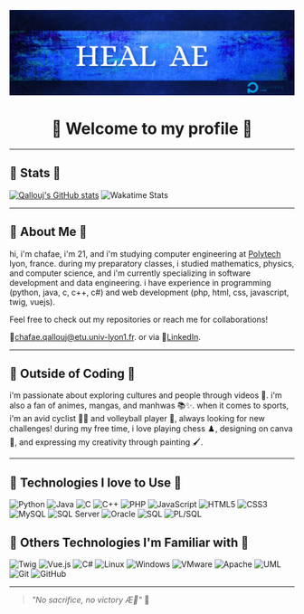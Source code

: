 ![](https://github.com/QALLOUJ/QALLOUJ/blob/main/Turquoise%20Elegant%20Minimalist%20Feedback%20Docs%20Banner.png)
<h1 align="center">🌸 Welcome to my profile 🌸</h1>

---

## 🌸 Stats 🌸

[![Qallouj's GitHub stats](https://github-readme-stats.vercel.app/api?username=QALLOUJ&show_icons=true&theme=tokyonight)](https://github.com/QALLOUJ)
![Wakatime Stats](https://wakatime.com/@QALLOUJ)


---

## 🌸 About Me 🌸

hi, i'm chafae, i'm 21, and i'm studying computer engineering at [Polytech](https://polytech.univ-lyon1.fr/) lyon, france. during my preparatory classes, i studied mathematics, physics, and computer science, and i'm currently specializing in software development and data engineering. i have experience in programming (python, java, c, c++, c#) and web development (php, html, css, javascript, twig, vuejs).

Feel free to check out my repositories or reach me for collaborations!

💌[chafae.qallouj@etu.univ-lyon1.fr](mailto:chafae.qallouj@etu.univ-lyon1.fr). 
or via 🔗[LinkedIn](https://www.linkedin.com/in/chafae-qallouj/).




---

## 🌸 Outside of Coding 🌸

i'm passionate about exploring cultures and people through videos 🎥.
i'm also a fan of animes, mangas, and manhwas 📚✨.
when it comes to sports, i'm an avid cyclist 🚴‍♀️ and volleyball player 🏐, always looking for new challenges!
during my free time, i love playing chess ♟️, designing on canva 🎨, and expressing my creativity through painting 🖌️.

---

## 🌸 Technologies I love to Use 🌸

![Python](https://img.shields.io/badge/Python-20232A?style=for-the-badge&logo=python&logoColor=3776AB)
![Java](https://img.shields.io/badge/Java-20232A?style=for-the-badge&logo=java&logoColor=007396)
![C](https://img.shields.io/badge/C-20232A?style=for-the-badge&logo=c&logoColor=A8B9CC)
![C++](https://img.shields.io/badge/C%2B%2B-20232A?style=for-the-badge&logo=c%2B%2B&logoColor=00599C)
![PHP](https://img.shields.io/badge/PHP-20232A?style=for-the-badge&logo=php&logoColor=777BB4)
![JavaScript](https://img.shields.io/badge/JavaScript-20232A?style=for-the-badge&logo=javascript&logoColor=F7DF1E)
![HTML5](https://img.shields.io/badge/HTML5-20232A?style=for-the-badge&logo=html5&logoColor=E34F26)
![CSS3](https://img.shields.io/badge/CSS3-20232A?style=for-the-badge&logo=css3&logoColor=1572B6)
![MySQL](https://img.shields.io/badge/MySQL-20232A?style=for-the-badge&logo=mysql&logoColor=4479A1)
![SQL Server](https://img.shields.io/badge/SQL%20Server-20232A?style=for-the-badge&logo=microsoftsqlserver&logoColor=CC2927)
![Oracle](https://img.shields.io/badge/Oracle-20232A?style=for-the-badge&logo=oracle&logoColor=F80000)
![SQL](https://img.shields.io/badge/SQL-20232A?style=for-the-badge&logo=sql&logoColor=F29111)
![PL/SQL](https://img.shields.io/badge/PL%2FSQL-20232A?style=for-the-badge&logo=oracle&logoColor=F80000)

## 🌸 Others Technologies I'm Familiar with 🌸
![Twig](https://img.shields.io/badge/Twig-20232A?style=for-the-badge&logo=twig&logoColor=2E2E2E)
![Vue.js](https://img.shields.io/badge/Vue.js-20232A?style=for-the-badge&logo=vue.js&logoColor=4FC08D)
![C#](https://img.shields.io/badge/C%23-20232A?style=for-the-badge&logo=c-sharp&logoColor=239120)
![Linux](https://img.shields.io/badge/Linux-20232A?style=for-the-badge&logo=linux&logoColor=FCC624)
![Windows](https://img.shields.io/badge/Windows-20232A?style=for-the-badge&logo=windows&logoColor=0078D6)
![VMware](https://img.shields.io/badge/VMware-20232A?style=for-the-badge&logo=vmware&logoColor=607078)
![Apache](https://img.shields.io/badge/Apache-20232A?style=for-the-badge&logo=apache&logoColor=D22128)
![UML](https://img.shields.io/badge/UML-20232A?style=for-the-badge&logo=uml&logoColor=232323)
![Git](https://img.shields.io/badge/Git-20232A?style=for-the-badge&logo=git&logoColor=F05032)
![GitHub](https://img.shields.io/badge/GitHub-20232A?style=for-the-badge&logo=github&logoColor=181717)


---

> *"No sacrifice, no victory Æ💙"* 🌸
